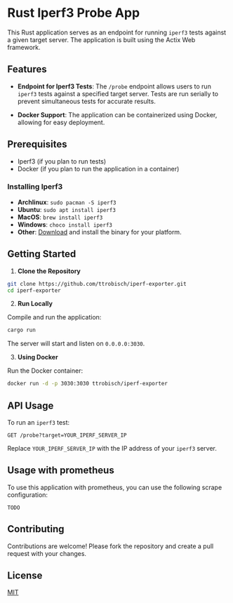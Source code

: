 # Rust Iperf3 Probe App

This Rust application serves as an endpoint for running `iperf3` tests against a given target server. The application is built using the Actix Web framework.

## Features

- **Endpoint for Iperf3 Tests**: The `/probe` endpoint allows users to run `iperf3` tests against a specified target server. Tests are run serially to prevent simultaneous tests for accurate results.

- **Docker Support**: The application can be containerized using Docker, allowing for easy deployment.

## Prerequisites

- Iperf3 (if you plan to run tests)
- Docker (if you plan to run the application in a container)

### Installing Iperf3

- **Archlinux**: `sudo pacman -S iperf3`
- **Ubuntu**: `sudo apt install iperf3`
- **MacOS**: `brew install iperf3`
- **Windows**: `choco install iperf3`
- **Other**: [Download](https://iperf.fr/iperf-download.php) and install the binary for your platform.

## Getting Started

1. **Clone the Repository**

```bash
git clone https://github.com/ttrobisch/iperf-exporter.git
cd iperf-exporter
```

2. **Run Locally**

Compile and run the application:

```bash
cargo run
```

The server will start and listen on `0.0.0.0:3030`.

3. **Using Docker**

Run the Docker container:

```bash
docker run -d -p 3030:3030 ttrobisch/iperf-exporter
```

## API Usage

To run an `iperf3` test:

```
GET /probe?target=YOUR_IPERF_SERVER_IP
```

Replace `YOUR_IPERF_SERVER_IP` with the IP address of your `iperf3` server.

## Usage with prometheus

To use this application with prometheus, you can use the following scrape configuration:

```
TODO
```

## Contributing

Contributions are welcome! Please fork the repository and create a pull request with your changes.

## License

[MIT](LICENSE)
